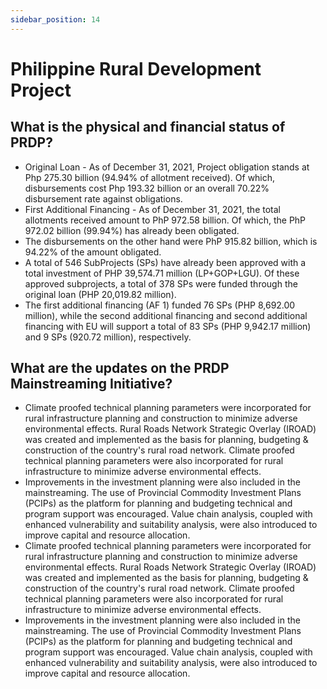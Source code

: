 ```yaml
---
sidebar_position: 14
---
```


# Philippine Rural Development Project

## What is the physical and financial status of PRDP?

- Original Loan - As of December 31, 2021, Project obligation stands at Php 275.30 billion (94.94% of allotment received). Of which, disbursements cost Php 193.32 billion or an overall 70.22% disbursement rate against obligations.
- First Additional Financing - As of December 31, 2021, the total allotments received amount to PhP 972.58 billion. Of which, the PhP 972.02 billion (99.94%) has already been obligated.
- The disbursements on the other hand were PhP 915.82 billion, which is 94.22% of the amount obligated.
- A total of 546 SubProjects (SPs) have already been approved with a total investment of PHP 39,574.71 million (LP+GOP+LGU). Of these approved subprojects, a total of 378 SPs were funded through the original loan (PHP 20,019.82 million).
- The first additional financing (AF 1) funded 76 SPs (PHP 8,692.00 million), while the second additional financing and second additional financing with EU will support a total of 83 SPs (PHP 9,942.17 million) and 9 SPs (920.72 million), respectively.


## What are the updates on the PRDP Mainstreaming Initiative?

- Climate proofed technical planning parameters were incorporated for rural infrastructure planning and construction to minimize adverse environmental effects. Rural Roads Network Strategic Overlay (IROAD) was created and implemented as the basis for planning, budgeting & construction of the country's rural road network. Climate proofed technical planning parameters were also incorporated for rural infrastructure to minimize adverse environmental effects.
- Improvements in the investment planning were also included in the mainstreaming. The use of Provincial Commodity Investment Plans (PCIPs) as the platform for planning and budgeting technical and program support was encouraged. Value chain analysis, coupled with enhanced vulnerability and suitability analysis, were also introduced to improve capital and resource allocation.
- Climate proofed technical planning parameters were incorporated for rural infrastructure planning and construction to minimize adverse environmental effects. Rural Roads Network Strategic Overlay (IROAD) was created and implemented as the basis for planning, budgeting & construction of the country's rural road network. Climate proofed technical planning parameters were also incorporated for rural infrastructure to minimize adverse environmental effects.
- Improvements in the investment planning were also included in the mainstreaming. The use of Provincial Commodity Investment Plans (PCIPs) as the platform for planning and budgeting technical and program support was encouraged. Value chain analysis, coupled with enhanced vulnerability and suitability analysis, were also introduced to improve capital and resource allocation.

